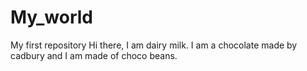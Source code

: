 # My_world
My first repository
Hi there, I am dairy milk. I am a chocolate made by cadbury and I am made of choco beans.
